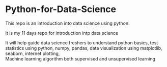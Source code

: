 # Python-for-Data-Science
This repo is an introduction into data science using python.

It is my 11 days repo for introduction intp data science

It will help guide data science freshers to understand 
python basics, 
test statistics using python, 
numpy, 
pandas, 
data visualization using matplotlib, seaborn, internet plotting,  
Machine learning algorithm both supervised and unsupervised learning

